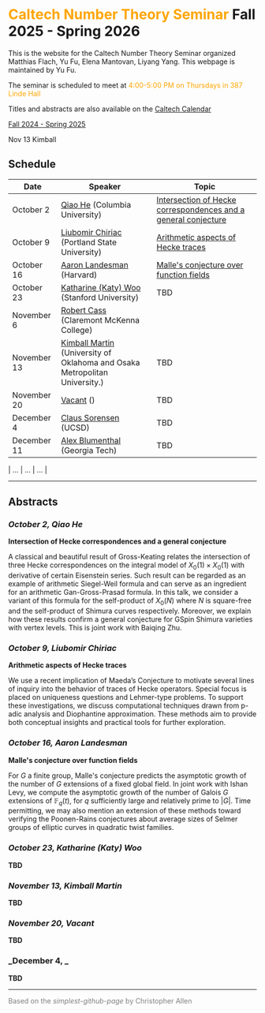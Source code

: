 # <span style="color:orange">Caltech Number Theory Seminar</span> Fall 2025 - Spring 2026

This is the website for the Caltech Number Theory Seminar organized Matthias Flach, Yu Fu, Elena Mantovan, Liyang Yang.
This webpage is maintained by Yu Fu.

The seminar is scheduled to meet at <span style="color:orange">4:00-5:00 PM on Thursdays in 387 Linde Hall</span>

Titles and abstracts are also available on the [Caltech Calendar](https://pma.caltech.edu/calendar/week)

[Fall 2024 - Spring 2025](README24-25.md)


Nov 13 Kimball
## Schedule

| Date          | Speaker           | Topic |
| ----          | -------           | ----- |
| October 2     | [Qiao He](https://www.math.columbia.edu/~qiaohe/) (Columbia University) | [Intersection of Hecke correspondences and a general conjecture](#oct2)   |       |
| October 9     | [Liubomir Chiriac](https://web.pdx.edu/~chiriac/) (Portland State University) | [Arithmetic aspects of Hecke traces](#oct9) |
| October 16    | [Aaron Landesman](https://people.math.harvard.edu/~landesman/) (Harvard) | [Malle's conjecture over function fields](#oct16) |
| October 23    | [Katharine (Katy) Woo](https://web.math.princeton.edu/~khwoo/) (Stanford University) | TBD |
| November 6    | [Robert Cass](https://www.cmc.edu/academic/faculty/profile/robert-cass) (Claremont McKenna College) | |
| November 13   | [Kimball Martin](https://math.uchicago.edu/~c.y.bao/) (University of Oklahoma and Osaka Metropolitan University.) | TBD |
| November 20   | [Vacant]()  () | TBD |
| December 4    | [Claus Sorensen](https://sites.google.com/view/csorensen)  (UCSD) | TBD |
| December 11    |[Alex Blumenthal]((https://ablumenthal6.math.gatech.edu)) (Georgia Tech) | TBD |

| ...           | ... | ... |

---

## Abstracts

<a name="oct2"></a>
### _October 2, Qiao He_
**Intersection of Hecke correspondences and a general conjecture**

A classical and beautiful result of Gross-Keating relates the intersection of three Hecke correspondences on the integral model of $X_0(1)\times X_0(1)$ with derivative of certain Eisenstein series. Such result can be regarded as an example of arithmetic Siegel-Weil formula and can serve as an ingredient for an arithmetic Gan-Gross-Prasad formula. In this talk, we consider a variant of this formula for the self-product of $X_0(N)$ where $N$ is square-free and the self-product of Shimura curves respectively. Moreover, we explain how these results confirm a general conjecture for GSpin Shimura varieties with vertex levels. This is joint work with Baiqing Zhu.


<a name="oct9"></a>
### _October 9, Liubomir Chiriac_
**Arithmetic aspects of Hecke traces**

 We use a recent implication of Maeda’s Conjecture to motivate several lines of inquiry into the behavior of traces of Hecke operators. Special focus is placed on uniqueness questions and Lehmer-type problems. To support these investigations, we discuss computational techniques drawn from p-adic analysis and Diophantine approximation. These methods aim to provide both conceptual insights and practical tools for further exploration.


<a name="oct31"></a>
### _October 16, Aaron Landesman_
**Malle's conjecture over function fields**

For $G$ a finite group, Malle's conjecture predicts the asymptotic growth of the
number of $G$ extensions of a fixed global field. In joint work with Ishan Levy,
we compute the asymptotic growth of the number of Galois $G$ extensions of
$\mathbb F_q(t)$, for $q$ sufficiently large and relatively prime to $|G|$.
Time permitting, we may also mention an extension of these methods toward
verifying the Poonen-Rains conjectures about average sizes of Selmer groups of
elliptic curves in quadratic twist families.

<a name="nov7"></a>
### _October 23, Katharine (Katy) Woo_
**TBD**


<a name="nov14"></a>
### _November 13, Kimball Martin_
**TBD**



<a name="nov19"></a>
### _November 20, Vacant_
**TBD**


<a name="may22"></a>
### _December 4, _
**TBD**


---

<span style="color:gray"> Based on the *simplest-github-page* by  Christopher Allen </span>
